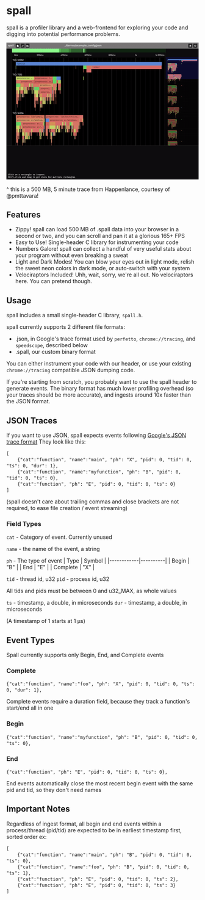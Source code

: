 # spall

spall is a profiler library and a web-frontend for exploring your code and digging into potential performance problems.

![spall use](media/spall.gif)

^ this is a 500 MB, 5 minute trace from Happenlance, courtesy of @pmttavara!

## Features
- Zippy! spall can load 500 MB of .spall data into your browser in a second or two, and you can scroll and pan it at a glorious 165+ FPS
- Easy to Use! Single-header C library for instrumenting your code
- Numbers Galore! spall can collect a handful of very useful stats about your program without even breaking a sweat
- Light and Dark Modes! You can blow your eyes out in light mode, relish the sweet neon colors in dark mode, or auto-switch with your system
- Velociraptors Included! Uhh, wait, sorry, we're all out. No velociraptors here. You can pretend though.

## Usage

spall includes a small single-header C library, `spall.h`.

spall currently supports 2 different file formats:
- .json, in Google's trace format used by `perfetto`, `chrome://tracing`, and `speedscope`, described below
- .spall, our custom binary format

You can either instrument your code with our header, or use your existing `chrome://tracing` compatible JSON dumping code.

If you're starting from scratch, you probably want to use the spall header to generate events. The binary format has much lower
profiling overhead (so your traces should be more accurate), and ingests around 10x faster than the JSON format.


## JSON Traces 
If you want to use JSON, spall expects events following [Google's JSON trace format](https://docs.google.com/document/d/1CvAClvFfyA5R-PhYUmn5OOQtYMH4h6I0nSsKchNAySU/preview)
They look like this:
```
[
	{"cat":"function", "name":"main", "ph": "X", "pid": 0, "tid": 0, "ts": 0, "dur": 1},
	{"cat":"function", "name":"myfunction", "ph": "B", "pid": 0, "tid": 0, "ts": 0},
	{"cat":"function", "ph": "E", "pid": 0, "tid": 0, "ts": 0}
]
```
(spall doesn't care about trailing commas and close brackets are not required, to ease file creation / event streaming)

### Field Types

`cat` - Category of event. Currently unused

`name` - the name of the event, a string

`ph` - The type of event
|    Type    | Symbol  |
|------------|----------|
|    Begin   |   "B"   |
|    End     |   "E"   |
| Complete   |   "X"   |

`tid` - thread id, u32
`pid` - process id, u32

All tids and pids must be between 0 and u32_MAX, as whole values

`ts`  - timestamp, a double, in microseconds
`dur` - timestamp, a double, in microseconds

(A timestamp of 1 starts at 1 μs)

## Event Types

Spall currently supports only Begin, End, and Complete events

### Complete
```
{"cat":"function", "name":"foo", "ph": "X", "pid": 0, "tid": 0, "ts": 0, "dur": 1},
```
Complete events require a duration field, because they track a function's start/end all in one

### Begin
```
{"cat":"function", "name":"myfunction", "ph": "B", "pid": 0, "tid": 0, "ts": 0},
```

### End
```
{"cat":"function", "ph": "E", "pid": 0, "tid": 0, "ts": 0},
```
End events automatically close the most recent begin event with the same pid and tid, so they don't need names

## Important Notes

Regardless of ingest format, all begin and end events within a process/thread (pid/tid) are expected to be in earliest timestamp first, sorted order
ex:
```
[
	{"cat":"function", "name":"main", "ph": "B", "pid": 0, "tid": 0, "ts": 0},
	{"cat":"function", "name":"foo", "ph": "B", "pid": 0, "tid": 0, "ts": 1},
	{"cat":"function", "ph": "E", "pid": 0, "tid": 0, "ts": 2},
	{"cat":"function", "ph": "E", "pid": 0, "tid": 0, "ts": 3}
]
```
